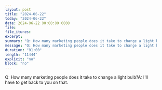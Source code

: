 ```yaml
---
layout: post
title: "2024-06-22"
today: "2024-06-22"
date: 2024-06-22 00:00:00 0000
file:
file_itunes:
excerpt:
summary: "Q: How many marketing people does it take to change a light bulb?A: I'll have to get back to you on that."
message: "Q: How many marketing people does it take to change a light bulb?A: I'll have to get back to you on that."
duration: "01:00"
length: "11444"
explicit: "no"
block: "no"
---
```

Q: How many marketing people does it take to change a light bulb?A: I'll have to get back to you on that.

